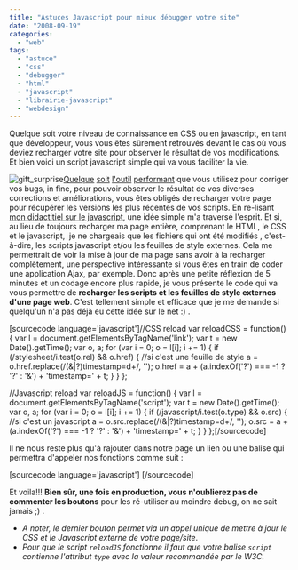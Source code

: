 ```yaml
---
title: "Astuces Javascript pour mieux débugger votre site"
date: "2008-09-19"
categories: 
  - "web"
tags: 
  - "astuce"
  - "css"
  - "debugger"
  - "html"
  - "javascript"
  - "librairie-javascript"
  - "webdesign"
---
```


Quelque soit votre niveau de connaissance en CSS ou en javascript, en tant que développeur, vous vous êtes sûrement retrouvés devant le cas où vous deviez recharger votre site pour observer le résultat de vos modifications. Et bien voici un script javascript simple qui va vous faciliter la vie.

![](images/gift_surprise-300x300.jpg "gift_surprise")[Quelque](http://getfirebug.com/ "Firebug, la Rolls Royce du Debug") [soit](http://www.opera.com/products/dragonfly/ "Le Debug vue par l'équipe d'Opera") [l'outil](http://regagnon.com/blog/2008/02/10/debloquer-le-menu-debug-sous-safari/ "Débloquer le menu de Debug sous Safari") [performant](http://blogs.msdn.com/ie/archive/2008/09/11/introducing-the-ie8-developer-tools-jscript-profiler.aspx "Internet Explorer 8 ne restera pas sur la touche pour le debug") que vous utilisez pour corriger vos bugs, in fine, pour pouvoir observer le résultat de vos diverses corrections et améliorations, vous êtes obligés de recharger votre page pour récupérer les versions les plus récentes de vos scripts. En re-lisant [mon didactitiel sur le javascript](http://nyams.planbweb.com/tutorial-dom-13.html "Comment changer le CSS d'une page en utilisant le DOM"), une idée simple m'a traversé l'esprit. Et si, au lieu de toujours recharger ma page entière, comprenant le HTML, le CSS et le javascript,  je ne chargeais que les fichiers qui ont été modifiés , c'est-à-dire, les scripts javascript et/ou les feuilles de style externes. Cela me permettrait de voir la mise à jour de ma page sans avoir à la recharger complètement, une perspective intéressante si vous êtes en train de coder une application Ajax, par exemple. Donc après une petite réflexion de 5 minutes et un codage encore plus rapide, je vous présente le code qui va vous permettre de **recharger les scripts et les feuilles de style externes d'une page web**. C'est tellement simple et efficace que je me demande si quelqu'un n'a pas déjà eu cette idée sur le net :) .

\[sourcecode language='javascript'\]//CSS reload
var reloadCSS = function() {
   var l = document.getElementsByTagName('link');
   var t = new Date().getTime();
   var o, a;
   for (var i = 0; o = l\[i\]; i += 1) {
        if (/stylesheet/i.test(o.rel) && o.href) { //si c'est une feuille de style
            a = o.href.replace(/(&|?)timestamp=d+/, '');
            o.href = a + (a.indexOf('?') === -1 ? '?' : '&') + 'timestamp=' + t;
        }
    }
};

//Javascript reload
var reloadJS = function() {
   var l = document.getElementsByTagName('script'); 
   var t = new Date().getTime();
   var o, a;
    for (var i = 0; o = l\[i\]; i += 1) {
        if (/javascript/i.test(o.type) && o.src) { //si c'est un javascript
            a = o.src.replace(/(&|?)timestamp=d+/, '');
            o.src = a + (a.indexOf('?') === -1 ? '?' : '&') + 'timestamp=' + t;
        }
    }
};\[/sourcecode\]

Il ne nous reste plus qu'à rajouter dans notre page un lien ou une balise qui permettra d'appeler nos fonctions comme suit :

\[sourcecode language='javascript'\]
\[/sourcecode\]

Et voila!!! **Bien sûr, une fois en production, vous n'oublierez pas de commenter les boutons** pour les ré-utiliser au moindre debug, on ne sait jamais ;) .

- _A noter, le dernier bouton permet via un appel unique de mettre à jour le CSS et le Javascript externe de votre page/site_.
- _Pour que le script `reloadJS` fonctionne il faut que votre balise `script` contienne l'attribut `type` avec la valeur recommandée par le W3C._
